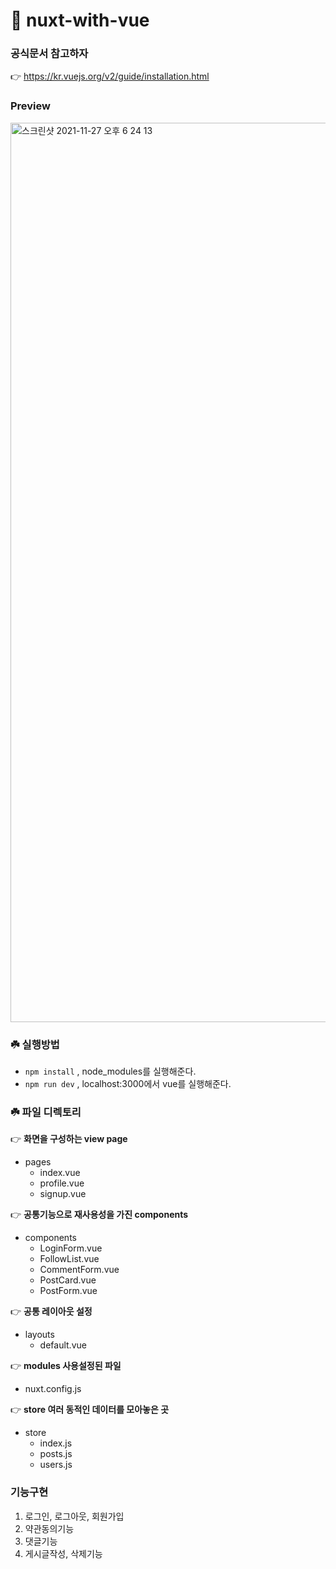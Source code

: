 # 🦜 nuxt-with-vue

### 공식문서 참고하자

👉 https://kr.vuejs.org/v2/guide/installation.html

### Preview

<img width="1439" alt="스크린샷 2021-11-27 오후 6 24 13" src="https://user-images.githubusercontent.com/80687195/143675796-389312a6-fc8e-490e-88f9-328d562035e8.png">


### ☘️ 실행방법

- `npm install` , node_modules를 실행해준다.
- `npm run dev` , localhost:3000에서 vue를 실행해준다.

### ☘️ 파일 디렉토리

👉 **화면을 구성하는 view page**
- pages
  - index.vue
  - profile.vue
  - signup.vue

👉 **공통기능으로 재사용성을 가진 components**
- components
  - LoginForm.vue
  - FollowList.vue
  - CommentForm.vue
  - PostCard.vue
  - PostForm.vue

👉 **공통 레이아웃 설정**
- layouts
  - default.vue

👉 **modules 사용설정된 파일**
- nuxt.config.js

👉 **store 여러 동적인 데이터를 모아놓은 곳**
- store
  - index.js
  - posts.js
  - users.js


### 기능구현

1. 로그인, 로그아웃, 회원가입
2. 약관동의기능
3. 댓글기능
4. 게시글작성, 삭제기능


